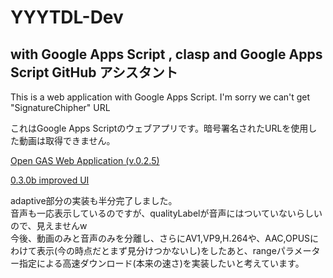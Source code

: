 # YYYTDL-Dev  

## with Google Apps Script , clasp and Google Apps Script GitHub アシスタント  

This is a web application with Google Apps Script. I'm sorry we can't get "SignatureChipher" URL  

これはGoogle Apps Scriptのウェブアプリです。暗号署名されたURLを使用した動画は取得できません。  

[Open GAS Web Application (v.0.2.5) ](https://script.google.com/macros/s/AKfycbzmwKZrhCz1ywYPDf_HnY90cql_B8Eb5FlXT68C47OHhcvlFufYyd-x6ezmpWyOs-PO/exec) 
  
[0.3.0b improved UI](https://script.google.com/macros/s/AKfycbzmBmBuIIqtqzKDj9XtkFD_K8fhEq4pXvhIw_E3V1JeQHP8ttEjBScownmCpfWbU4lf/exec)

  
adaptive部分の実装も半分完了しました。  
音声も一応表示しているのですが、qualityLabelが音声にはついていないらしいので、見えませんw  
今後、動画のみと音声のみを分離し、さらにAV1,VP9,H.264や、AAC,OPUSにわけて表示(今の時点だとまず見分けつかないし)をしたあと、rangeパラメーター指定による高速ダウンロード(本来の速さ)を実装したいと考えています。  
